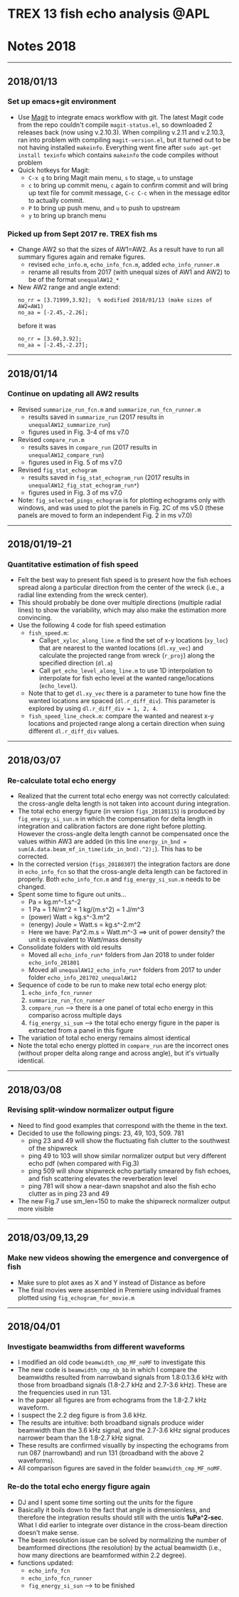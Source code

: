 # TREX 13 fish echo analysis @APL
# Notes 2018

************************************************
## 2018/01/13
### Set up emacs+git environment
- Use [Magit](https://magit.vc/) to integrate emacs workflow with git. The latest Magit code from the repo couldn't compile `magit-status.el`, so downloaded 2 releases back (now using v.2.10.3). When compiling v.2.11 and v.2.10.3, ran into problem with compiling `magit-version.el`, but it turned out to be not having installed `makeinfo`. Everything went fine after `sudo apt-get install texinfo` which contains `makeinfo` the code compiles without problem
- Quick hotkeys for Magit:
	- `C-x g` to bring Magit main menu, `s` to stage, `u` to unstage
	- `c` to bring up commit menu, `c` again to confirm commit and will bring up text file for commit message, `C-c C-c` when in the message editor to actually commit.
	- `P` to bring up push menu, and `u` to push to upstream
	- `y` to bring up branch menu

### Picked up from Sept 2017 re. TREX fish ms
- Change AW2 so that the sizes of AW1=AW2. As a result have to run all summary figures again and remake figures.
	- revised `echo_info.m`, `echo_info_fcn.m`, added `echo_info_runner.m`
	- rename all results from 2017 (with unequal sizes of AW1 and AW2) to be of the format `unequalAW12_*`
- New AW2 range and angle extend:
	```
	no_rr = [3.71999,3.92];  % modified 2018/01/13 (make sizes of AW2=AW1)
	no_aa = [-2.45,-2.26];
	```
	before it was
	```
	no_rr = [3.60,3.92];
	no_aa = [-2.45,-2.27];
	```

************************************************
## 2018/01/14
### Continue on updating all AW2 results
- Revised `summarize_run_fcn.m` and `summarize_run_fcn_runner.m`
	- results saved in `summarize_run` (2017 results in `unequalAW12_summarize_run`)
	- figures used in Fig. 3-4 of ms v7.0
- Revised `compare_run.m`
	- results saves in `compare_run` (2017 results in `unequalAW12_compare_run`)
	- figures used in Fig. 5 of ms v7.0
- Revised `fig_stat_echogram`
	- results saved in `fig_stat_echogram_run` (2017 results in `unequalAW12_fig_stat_echogram_run*`)
	- figures used in Fig. 3 of ms v7.0
- Note: `fig_selected_pings_echogram` is for plotting echograms only with windows, and was used to plot the panels in Fig. 2C of ms v5.0 (these panels are moved to form an independent Fig. 2 in ms v7.0)


************************************************
## 2018/01/19-21
### Quantitative estimation of fish speed
- Felt the best way to present fish speed is to present how the fish echoes spread along a particular direction from the center of the wreck (i.e., a radial line extending from the wreck center).
- This should probably be done over multiple directions (multiple radial lines) to show the variability, which may also make the estimation more convincing.
- Use the following 4 code for fish speed estimation
	- `fish_speed.m`:
		- Call`get_xyloc_along_line.m` find the set of x-y locations (`xy_loc`) that are nearest to the wanted locations (`dl.xy_vec`) and calculate the projected range from wreck (`r_proj`) along the specified direction (`dl.a`)
		- Call `get_echo_level_along_line.m` to use 1D interpolation to interpolate for fish echo level at the wanted range/locations (`echo_level`).
	- Note that to get `dl.xy_vec` there is a parameter to tune how fine the wanted locations are spaced (`dl.r_diff_div`). This parameter is explored by using `dl.r_diff_div = 1, 2, 4`.
	- `fish_speed_line_check.m`: compare the wanted and nearest x-y locations and projected range along a certain direction when suing different `dl.r_diff_div` values.


************************************************
## 2018/03/07
### Re-calculate total echo energy
- Realized that the current total echo energy was not correctly calculated: the cross-angle delta length is not taken into account during integration.
- The total echo energy figure (in version `figs_20180115`) is produced by `fig_energy_si_sun.m` in which the compensation for delta length in integration and calibration factors are done right before plotting. However the cross-angle delta length cannot be compensated once the values within AW3 are added (in this line `energy_in_bnd = sum(A.data.beam_mf_in_time(idx_in_bnd).^2);`). This has to be corrected.
- In the corrected version (`figs_20180307`) the integration factors are done in `echo_info_fcn` so that the cross-angle delta length can be factored in properly. Both `echo_info_fcn.m` and `fig_energy_si_sun.m` needs to be changed.
- Spent some time to figure out units...
  - Pa = kg.m^-1.s^-2
  - 1 Pa = 1 N/m^2 = 1 kg/(m.s^2) = 1 J/m^3
  - (power) Watt = kg.s^-3.m^2
  - (energy) Joule = Watt.s = kg.s^-2.m^2
  - Here we have: Pa^2.m.s = Watt.m^-3 ==> unit of power density? the unit is equivalent to Watt/mass density
- Consolidate folders with old results
  - Moved all `echo_info_run*` folders from Jan 2018 to under folder `echo_info_201801`
  - Moved all `unequalAW12_echo_info_run*` folders from 2017 to under folder `echo_info_201702_unequalAW12`
- Sequence of code to be run to make new total echo energy plot:
  1. `echo_info_fcn_runner`
  2. `summarize_run_fcn_runner`
  3. `compare_run` --> there is a one panel of total echo energy in this compariso across multiple days
  4. `fig_energy_si_sum` --> the total echo energy figure in the paper is extracted from a panel in this figure
- The variation of total echo energy remains almost identical
- Note the total echo energy plotted in `compare_run` are the incorrect ones (without proper delta along range and across angle), but it's virtually identical.


************************************************
## 2018/03/08
### Revising split-window normalizer output figure
- Need to find good examples that correspond with the theme in the text.
- Decided to use the following pings: 23, 49, 103, 509. 781
  - ping 23 and 49 will show the fluctuating fish clutter to the southwest of the shipwreck
  - ping 49 to 103 will show similar normalizer output but very different echo pdf (when compared with Fig.3)
  - ping 509 will show shipwreck echo partially smeared by fish echoes, and fish scattering elevates the reverberation level
  - ping 781 will show a near-dawn snapshot and also the fish echo clutter as in ping 23 and 49
- The new Fig.7 use sm_len=150 to make the shipwreck normalizer output more visible


************************************************
## 2018/03/09,13,29
### Make new videos showing the emergence and convergence of fish
- Make sure to plot axes as X and Y instead of Distance as before
- The final movies were assembled in Premiere using individual frames plotted using `fig_echogram_for_movie.m`


************************************************
## 2018/04/01
### Investigate beamwidths from different waveforms
- I modified an old code `beamwidth_cmp_MF_noMF` to investigate this
- The new code is `beamwidth_cmp_nb_bb` in which I compare the beamwidths resulted from narrowband signals from 1.8:0.1:3.6 kHz with those from broadband signals (1.8-2.7 kHz and 2.7-3.6 kHz). These are the frequencies used in run 131.
- In the paper all figures are from echograms from the 1.8-2.7 kHz waveform.
- I suspect the 2.2 deg figure is from 3.6 kHz.
- The results are intuitive: both broadband signals produce wider beamwidth than the 3.6 kHz signal, and the 2.7-3.6 kHz signal produces narrower beam than the 1.8-2.7 kHz signal.
- These results are confirmed visuallly by inspecting the echograms from run 087 (narrowband) and run 131 (broadband with the above 2 waveforms).
- All comparison figures are saved in the folder `beamwidth_cmp_MF_noMF`.

### Re-do the total echo energy figure again
- DJ and I spent some time sorting out the units for the figure
- Basically it boils down to the fact that angle is dimensionless, and therefore the integration results should still with the untis **1uPa^2-sec**. What I did earlier to integrate over distance in the cross-beam direction doesn't make sense.
- The beam resolution issue can be solved by normalizing the number of beamformed directions (the resolution) by the actual beamwidth (i.e., how many directions are beamformed within 2.2 degree).
- functions updated:
  - `echo_info_fcn`
  - `echo_info_fcn_runner`
  - `fig_energy_si_sun` --> to be finished





